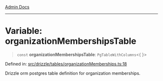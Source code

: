[Admin Docs](/)

***

# Variable: organizationMembershipsTable

> `const` **organizationMembershipsTable**: `PgTableWithColumns`\<\{ \}\>

Defined in: [src/drizzle/tables/organizationMemberships.ts:18](https://github.com/Sourya07/talawa-api/blob/cfbd515d04ffba748b09232a33807f1845dd1878/src/drizzle/tables/organizationMemberships.ts#L18)

Drizzle orm postgres table definition for organization memberships.
